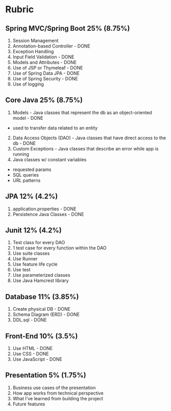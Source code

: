 # Rubric
## Spring MVC/Spring Boot 25% (8.75%)
1. Session Management
2. Annotation-based Controller - DONE
3. Exception Handling
4. Input Field Validation - DONE  
5. Models and Attributes - DONE  
6. Use of JSP or Thymeleaf - DONE
7. Use of Spring Data JPA - DONE
8. Use of Spring Security - DONE
9. Use of logging  

## Core Java 25% (8.75%)
1. Models - Java classes that represent the db as an object-oriented model - DONE
  - used to transfer data related to an entity  
2. Data Access Objects (DAO) - Java classes that have direct access to the db - DONE
3. Custom Exceptions - Java classes that describe an error while app is running
4. Java classes w/ constant variables
  - requested params
  - SQL queries
  - URL patterns

## JPA 12% (4.2%)
1. application.properties - DONE
2. Persistence Java Classes - DONE

## Junit 12% (4.2%)
1. Test class for every DAO
2. 1 test case for every function within the DAO
3. Use suite classes
4. Use Runner
5. Use feature life cycle
6. Use test
7. Use parameterized classes
8. Use Java Hamcrest library

## Database 11% (3.85%)
1. Create physical DB - DONE
2. Schema Diagram (ERD) - DONE
3. DDL.sql - DONE  

## Front-End 10% (3.5%)
1. Use HTML - DONE
2. Use CSS - DONE
3. Use JavaScript - DONE  

## Presentation 5% (1.75%)
1. Business use cases of the presentation
2. How app works from technical perspective
3. What I've learned from building the project
4. Future features
